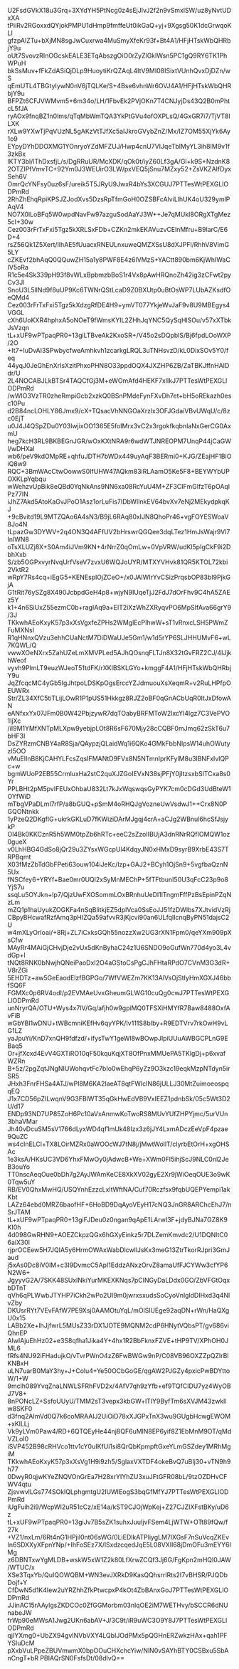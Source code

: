 U2FsdGVkX18u3Grq+3XYdYH5PtNcg0z4sEjJlvJ2f2n9vSmxlSW/uz8yNvtUDxXA
tPiiRv2RGoxxdQYjokPMPU1dHmp9fmffeUt0ikGaQ+yj+9Xgsg50K1dcGrwqoKLl
gfzpAlZTu+bXjMN8sgJwCuxrwa4MuSmyXfeKr93f+Bt4A1/HFjHTskWbQHRbjY9u
oUt7SvovzRInOGcskEALE3ETqAbszgOiO0rZyZlGkIWsn5PC1gQ9RY6TK1PhWPuH
bkSsMuv+fFkZdASiQjDLp9HuoytiKrQZAqL4ItV9MI08ISixtVUnhQvxDjDZn/wS
qEmUTL4TBGtyIywN0nV6jTQLKe/S+4Bse6vhnWr6OVJ4A1/HFjHTskWbQHRbjY9u
BFPZt6CFJVWMvm5+6m34o/LH/1FbvEk2PVjOKn7T4CNJyjDs43Q2B0mPhtcL5fJA
ryAOx9fnqBZ1n0lms/qTqMbWmTQA3YkPtGVu4ofOXPLsQ/4GxGR7i7/TjVT8lLXK
rXLw9YXwTjPqVUzNL5gAKzVtTJfXc5aIJkroGVybZnZ/Mx/IZ7OM55XjYk6Ay1o9
EYpyDYhDDOXMG1YOnryoYZdMFZUJ/Hwp4cnU7VIJqeTblMyYL3ih8IM9v1f3zkBx
lKTY3bl/lThDxsfjL/s/DgRRuUR/McXDK/qOk0t/iyZ60Lf3gA/Gl+k9S+NzdnK8
2OTZIPfVmvTC+92Ym0J3WEUirO3LW/pxVEQ5jSnu7MZxy52+ZsVKZAlfDyxSeh6V
OmrQcYNFsy0uz6sF/ureik5T5JRyU9JwxR4bYs3XCGUJ7PTTesWtPEXGLlODPmRd
2RhZhEhqRpiKPSJZJodXvs5DzsRpTfmGoH0OZSBFcAlviLlhUK4oU329ymlPAqV4
NO7X0lLoBFq5W0wpdNavFw97azguSodAaYJ3W++Je7qMUkI8ORgXTgMez5cI+30w
Cez003rFrTxFxi5Tgz5kXRLSxFDb+CZKn2mkEKAVuzvCElnMfru+B9larC/E6D+4
rsZ56Qk1Z5Xert/IlhAE5fUuacxRNEULnxuweQMZXSsU8dXJPFl/RhhV8VimG5LY
cZKEvf2bhAqQ0QQuwZH15a1y8PWF8E4z6lVMzS+YACtt890bm6KjWhIWaCIV5oRa
R1c5e4Sk339pH93f8vWLxBpbmzbBoS1r4Vx8pAwHRQnoZh42ig3zCFwt2pyCv3Jl
SnoU3L5llNd9f8uUP9Kc6TWNrQStLcaD9Z0BXUtp0uBtOsWP7LUbAZKsdfOeQMd4
Cez003rFrTxFxi5Tgz5kXdzgRfDE4H9+ymVT077YkjeWvJaF9v8U9MBEgys4VGGL
cXh6UoKXR4hphxA5oNOeT9fWmsKYIL2ZHhJqYNC5QySqHlSOu/v57xXTbkJsVzqn
tL+xUF9wPTpaqPR0+13giLTBveAk2KxoSR+/V45o2sDQpblS/Bj6fpdLOoWXP/2O
+It7+IuDvAI3SPwbycfweAmhkvh1zcarkgLRQL3uTNHsvzD/kL0DixSOv5Y0/feq
44yqJ0JeGhEnXrIsXzitPhxoPHN8O33ppdOQX4JXZHP6ZB/ZaTBKJffnHAIDdr/U
2L4NOCABJLkBTSr4TAQCfGj3M+eWOmAfd4HEKF7xlIkJ7PTTesWtPEXGLlODPmRd
/wWIO3VzTR0zheRmpiGcb2xzkQ0BSnPMdeFynFXvDh7et+bH5oREkazh0esc10Pu
d2B84ncLOHLY86Jmx9/cX+TQsacVhNNGOaXrzlx3OFJGdaiVBvUWqU/c/8zc0EjT
u0J4J4QSpZDu0Y03lwjixOO1365E5foIMrx3vC2x3rgokfkqbnlaNxGerCG0AxmU
heg7kcH3RL9BKBEGnJGR/wOxKXtNRA9r6wdWTJNREOPM7UnqP44jCaGWl/wDHXaI
wb6/peV9kdOMpRE+qhfuJDTH7bWDx449uyAqF3BERmi0+KJG/ZEajHF1BiOiQ8w9
RQC+3BmWAcCtwOowwS0IfUHW47AQkm83iRLAamO5Ke5F8+BEYWYbUPOXKLpYqbqu
wWehzvUpBik8eQBd0YqNkAns9NN6xa08RcYuU4M+ZF3CIFmGIfzT6pOAqlPz77lN
iJhZ7Akd5AtoKaGvJPoO1Asz1orLuFis7IDbWlInkEV64bvXv7eNj2MEkydpkqKJ
+9cBvitd19L9MTZQAo6A4sN3/B9jL6RAq80xIJN8QhoPr46+vgFOYESWoaV8Jo4N
tLpazGw3DYWV+2q4ON3Q4AFfUV2bHrswrQGQee3dqLTez1HmJsWajr9Vl7InlWN8
oTsXLUZj8X+S0Am4iJVm9KN+4rNrrZ0qOmLw+0VpVRW/udKl5pIgCkF9i2DbhXxb
S/zb5OGPxvyrNvqUrfVseV7zvxU6WQJoUYR/MTXYVHvk81QR5KTOL72kbi2VktR2
wRpY7Rs4cq+iEgG5+KENEsplOjZCeO+/x0JAlWIrYvCSizPrqsbOP83bI9PjkGjA
G1tRit76ySZg8X490JcbpdGeH4p8+wjyN9IUqeTjJ2FdJ7dOrFhv9C4hA5ZAEz5Y
k1+4n6SiUxZ55ezmC0b+ragIAq9a+ElT2iXzWhZXRyqvPO6MpSIfAva66grY9/3J
TKkwhAEoKxyK57p3xXsVgxfeZPHs2WMglEcPIhwW+sT1vRnxcLSH5PWmZFuMXNsI
R1qHNnxQVzu3ehhCUaNctM7DiDWaUJe5Gm1/w1d5rYP6SLJHHUMvF6+wL7KQWL/Q
vwwXOeNXrx5ZahUZeLmXMVPLed5AJhQOsnqFLTJn8X32tGvFRZ2CJ/4IJjkhWeof
vyvh9PImLT9euzWJeoT51tdFK/rXKIBSKLGYo+kmggF4A1/HFjHTskWbQHRbjY9u
JqZfcqcMC4yGb5IgJhtpoLDSKpOgsErccYZJdmuouXsXeqmR+v2RuLHPfpOEUWRx
Str/ZL34XfC5tiTLijLOwR1P1pUS51Hkkgz8RJZ2oBF0qGnACbUqR0ItJxDfowAN
eANfxxYx07JFm0B0W42PbjzywR7dqTOabyBRFMToW2lxcYl4Igz7C3VePVO1IjXc
/iI9M1YMfXNTpMLXpw9yebjpLOt8R6sF670Mjy28cCQBF0mJmq62zSkT6u7bHF3I
DsZYRzmCNBY4aR8Sja/QAypzjQLaidWq1i6QKo4GMkFbbNIpsW14uhOWutyzI5OO
vMuElInB8KjCAHYLFcsZqsIFMANtD9FVx8N5NTmnIprKFylM8u3lBNFxIvlQPc+w
bgmWUoP2EB55CrmluxHa2stC2quXJZGoIEVxN38sjPFjY0jItzsxbSlTCxa8s0Yr
PPLBHt2pM5pvIFEUxOhbaU832Lt7kJxWqswqsGyPYK7cm0cDGd3UdBteW1OYfWiD
mTbgVPaDLmI7rfP/a8bGUQ+pSmM4oRHQJgVozneUwVsdwJ1++Crx8N0PGQONtnkk
1yPzeQ2DKgflG+ukrkGKLuD7fKWiziDArMJgqj4crA+aCJg2WBnul6hcSfJsjykP
Ol4Bk0KKCznR5h5WM0tpZb6hRTc+eeC2sZzoIIBUjA3dnRNrRQfIOMQW1oz0gueX
v0LhHBG4GdSo8jQr29u3ZYsxWGcpUl4KdqyJN0xHMxD9syrB9XrbE43S7TRPBqmt
X03fMzZbTdGbFPeti63ouw104iJeKc/lzp+GAJ2+BCyh1OjSn9+5vgfbaQznN5Ux
fNSCfey6+YRYf+Bae0mr0UQl2xSyMnMEChP+5fTFtbunI50U3qFcC23p9o8YjS7u
ssqLu5OYJkn+Ip7/QjzUwFXOSommLOxBRnhuUeDl1lTngmFffPzBsEpinPZqNzLm
mZQ1p1haUyukZOGKFa4nSqBlitkjEZ5dplVca0SsEoJJ51fzDWlbs7XJtvidVzRj
CBpyBHcwafRzfAmq3pHIZQa59afvvR3jKjcvi90an6ULfqIlcnqByPN51dajsC2U
w4mXLyOrIoai/+8Rj+ZL7iCxksGQh55nozzXw2UG3rXN1Fpm0/qeYXm909pXsCfw
MAyRr4MAiGjCHvjDje2vUx5dKnByhaC24z1U6SNDO9oGufWn770d4yo3L4vdGp+l
tNQt8RNK0bNwjhQNeiPaoDxI2O4aGStoCsPgCJhFHtaRPdO7CVnM3G3dR+V8rZGi
5EHDTz+aw5GeEaodElzfBGPGo/7WfVWEZm7KK13AlVsOjStIyHmXGXJ46bbfSQ6F
FGMXc0p6RV4odI/p2EVMAeUvxGheumGLWG10cuQg0cwJ7PTTesWtPEXGLlODPmRd
unNryrQA/OTU+Wys4x7lV/Gq/afjh0w9gpiMQ0TFSXiHMYfR7Baw8488OxfAvFiB
wGbYBl1wDNU+tWBcmniKEfHv6qyYPK/Iv111S8bIby+R9EDTVrv7rkOwH9vLG1LZ
yaJpuYi/KnD7xnQH9fdfzd/+ifysTwY1geWl8wBOwpJlpiUUuAWBGCPLnG9EBaq5
Or+jfXcxd4EvV4GXTiRO10qF50kquKqjXT8OfPnxMMUePA5TKlgDj+p6xvafWZRn
B+5z/2pgZqtJNgNIUWohqvtFc7bIo0wEhqP6yZz9O3kzc19eqkMzpNTdyn5irSR5
JHxh3FnrFHSa4ATJ/wPl8M6KA2IaeAT8qtFWIcIN86jULLJ30MtZuimoeospqqEQ
J1x7CD56pZILwqnV9G3FBlWT35qGkHwEdVB9VxIEEZ1pdnbSk/05c5Wt3D2U/d17
ENDp93ND7UP85ZoH6Pc10aVxAnmwKoTwoRS8MUvYUfZHPYjmc/5urVUn3bhaVMar
Jh40vDcuSM5sV1766dLyxWD4qf1mUk48Izx3z6jJY4LxmADczEeVpF4pzae9QuZC
ws4cInELCl+TX8LOirMZRx0aWOOcWJ7tN8j/jMwtWollT/clyrbEtOrH+xgOHSAc
1e3ksA/HKsUC3VD6YhxFMwOy0jAdwcB+We+XWm0FI5ihjScJ9NLC0nl2JeB3ouYo
TT0nscAeqOue0bDh7g2AyJWAmKeCE8XkXV02gyE2Xr9jWiOeqOUE3o9wK0Tqw5uY
RB/EV0QhxMwHQ/USQYnhEzzcLxltWftNA/Cuf70Rczfsx9fqbUQEPYempi1akKbt
LAZz64ebd0MRZ6baofHF+6HoBD9DqAyoVEyH17cNQ3JnGR8ARChcEhJ7/nSrJTAM
tL+xUF9wPTpaqPR0+13giFJDeu0z0ngan9qApE1LArwI3F+jdyBJNa7GZ8K9KI0h
4d098GwRHN9+AOEZCkpzQGx6hGXyEinkz5r7DLZemKmvdc2/U1DQNltC06aiX30l
rjprOCEew5H7JQIA5y6HrmOWAxWabDlcwllJsKx3meG13ZtrTkorRJpri3GmJaud
j5xAs0Dc8iV0lM+c3I9DvmcC5ApI1EddzANxzOrvZ8amaUfFJCYWw3cfYP6N2W6+
JgyyvG2A/7SKK48SUxlNkiYurMKEXKNqs7pCINGyDaLDdx0GO/ZbVFGtOqxbDTnT
qVh6qPLWwbJTYHP7iCkh2wPo2UI9m0jwrxsxudsSoCyoVnlgldDIHxd3q4NlvZby
DKUsrRYt7VEvFAfW7PE9Xsj0AAMOtuYqL/mOlSlUEge92aqDN+rWn/HaQXgU0x15
LABb2Xe+lhJjfwrL5MUsZ33rDX1JOTE9MQNM2cdP6HNytVQbsPT/gv686viQhnEP
AlwIAjuEhHz02+e3S8qfha1Jika4Y+4hx1R2BbFknxFZVE+tHP9TV/XPhOH0JML6
fRfs4NU92iFHadujkO/vTvrPWnO4zZ6FwBWGw9nP/C08VB96OXZZpQZlrBlKNBxH
uLN7uarB0MaY3hy+J+Colu4+Ye50OCbGoGE/qgAW2PJGZy4pxicPwBDYttoW/1+W
9mclh089YvqZnaLNWLSFRhFVD2x/4AfV7qh9zYfb+ef9TQfCIDU7yz4WyOBJ7V8+
8nPONcLZ+SsfoUUyU/TMM2sT3vepx3kbGW+lTlY9ByfTm6sXVJM43zwkllw8SKF0
d3fnq2AImVd0Q7k6coMRAAlJ2UiOiD78xXJGPxTnX3wu9GUgbHcwgEWOM+xKlLLj
Vk9yLVm0Paw4/RD+6QTQEyHe44nj8QF6uMlN8EP6yif8Z1EbMnM9OT/qMdVZLoI0
iSVP452B98cRHVco1ttv1cY0uIKfUi1si8QrQbKpmpftGxeYLmGSZdey1MRhMgiM
TKkwhAEoKxyK57p3xXsVg1H9i9zh5/SglaxVXTDF4okeBvQ7uBIj30+vTN9h9h77
0DwyR0qjwKYeZNQVOnGrEa7H28xrYIYhZU3xuJFtGFR08bL/9tzOZDHvCFWV4qtu
ZjsvwvlLGs774SOklQLphgmtgU2lUWIEogS3bqGfMfYJ7PTTesWtPEXGLlODPmRd
iUgFuih2i9/WcpWI2uR51cCz/xE14a/kST9CJOjWpKej+Z27CJZIXFstBKy/uD6z
tL+xUF9wPTpaqPR0+13giJv7B5sZK1suhxJuuIjvFSem4LjWTW+OTt89fQw/f27k
+VZ1/nxLm/6Rt4nG1HPjil0nt06sWG/0LiEDlkATPliygLM7lXGsF7nSuVcqZKEv
In6SDXXyXFpnYNp/+IhFoSEz7X/lSxdzcqedJqE5L08VXIl68jDmOFu3mEYY6IMg
z6DBNTxwYgMLDB+wskW5xW1Z2k80LfXrwZCQf3Jj6G/FgKpn2mHQl0JAW/WTUC/x
XSe3TqxYb/QuIQOWQBM+WN3evJXRkD9KasQQhsrrlRts2I7vBHSR/PJQDbDojf+Y
CfDwN5d1K4Iew2uYRZhhZfkPtwcpxP4kOt4ZbBAnxGoJ7PTTesWtPEXGLlODPmRd
JJinAC15rAAylgsZKDCOc0ZfGGMorbm03nlqOE2iM7WETHvy/bSCCR6dNUnabeJW
frWp90eMWsA1Jwg2UKn6abAV+J/3C9t/iR9uWC3O9Y8J7PTTesWtPEXGLlODPmRd
qjIYXmg0+UbZX94gvINVbVXY4LQbIJOdPMx5pQGHnERZwkzHAx+qah1PFYSluDcM
pXxbVuLPpeZBUVmwmX0bpOOuCHXchcYiw/NlN0vSAYhBTY0CSBxu5SbAnCngT+bR
PBIAQrSN0FsfsDt/08dlvQ==
